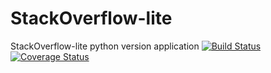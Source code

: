 # StackOverflow-lite
StackOverflow-lite python version application
[![Build Status](https://travis-ci.org/celestemiriams/StackOverflow-lite.svg?branch=questions)](https://travis-ci.org/celestemiriams/StackOverflow-lite)
[![Coverage Status](https://coveralls.io/repos/github/celestemiriams/StackOverflow-lite/badge.svg?branch=master)](https://coveralls.io/github/celestemiriams/StackOverflow-lite?branch=master)
